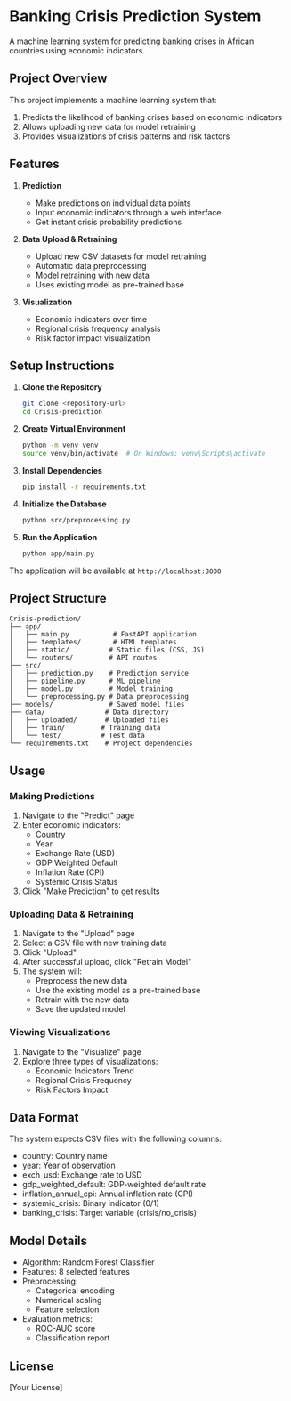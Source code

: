 # Banking Crisis Prediction System

A machine learning system for predicting banking crises in African countries using economic indicators.

## Project Overview

This project implements a machine learning system that:
1. Predicts the likelihood of banking crises based on economic indicators
2. Allows uploading new data for model retraining
3. Provides visualizations of crisis patterns and risk factors

## Features

1. **Prediction**
   - Make predictions on individual data points
   - Input economic indicators through a web interface
   - Get instant crisis probability predictions

2. **Data Upload & Retraining**
   - Upload new CSV datasets for model retraining
   - Automatic data preprocessing
   - Model retraining with new data
   - Uses existing model as pre-trained base

3. **Visualization**
   - Economic indicators over time
   - Regional crisis frequency analysis
   - Risk factor impact visualization

## Setup Instructions

1. **Clone the Repository**
   ```bash
   git clone <repository-url>
   cd Crisis-prediction
   ```

2. **Create Virtual Environment**
   ```bash
   python -m venv venv
   source venv/bin/activate  # On Windows: venv\Scripts\activate
   ```

3. **Install Dependencies**
   ```bash
   pip install -r requirements.txt
   ```

4. **Initialize the Database**
   ```bash
   python src/preprocessing.py
   ```

5. **Run the Application**
   ```bash
   python app/main.py
   ```

The application will be available at `http://localhost:8000`

## Project Structure

```
Crisis-prediction/
├── app/
│   ├── main.py           # FastAPI application
│   ├── templates/        # HTML templates
│   ├── static/          # Static files (CSS, JS)
│   └── routers/         # API routes
├── src/
│   ├── prediction.py    # Prediction service
│   ├── pipeline.py      # ML pipeline
│   ├── model.py         # Model training
│   └── preprocessing.py # Data preprocessing
├── models/              # Saved model files
├── data/               # Data directory
│   ├── uploaded/       # Uploaded files
│   ├── train/         # Training data
│   └── test/          # Test data
└── requirements.txt    # Project dependencies
```

## Usage

### Making Predictions

1. Navigate to the "Predict" page
2. Enter economic indicators:
   - Country
   - Year
   - Exchange Rate (USD)
   - GDP Weighted Default
   - Inflation Rate (CPI)
   - Systemic Crisis Status
3. Click "Make Prediction" to get results

### Uploading Data & Retraining

1. Navigate to the "Upload" page
2. Select a CSV file with new training data
3. Click "Upload"
4. After successful upload, click "Retrain Model"
5. The system will:
   - Preprocess the new data
   - Use the existing model as a pre-trained base
   - Retrain with the new data
   - Save the updated model

### Viewing Visualizations

1. Navigate to the "Visualize" page
2. Explore three types of visualizations:
   - Economic Indicators Trend
   - Regional Crisis Frequency
   - Risk Factors Impact

## Data Format

The system expects CSV files with the following columns:
- country: Country name
- year: Year of observation
- exch_usd: Exchange rate to USD
- gdp_weighted_default: GDP-weighted default rate
- inflation_annual_cpi: Annual inflation rate (CPI)
- systemic_crisis: Binary indicator (0/1)
- banking_crisis: Target variable (crisis/no_crisis)

## Model Details

- Algorithm: Random Forest Classifier
- Features: 8 selected features
- Preprocessing: 
  - Categorical encoding
  - Numerical scaling
  - Feature selection
- Evaluation metrics:
  - ROC-AUC score
  - Classification report

## License

[Your License]
